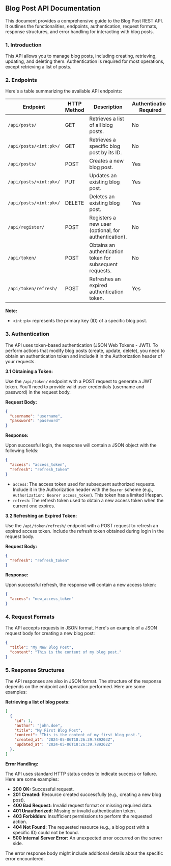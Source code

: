 ## Blog Post API Documentation

This document provides a comprehensive guide to the Blog Post REST API. It outlines the functionalities, endpoints, authentication, request formats, response structures, and error handling for interacting with blog posts.

### 1. Introduction

This API allows you to manage blog posts, including creating, retrieving, updating, and deleting them. Authentication is required for most operations, except retrieving a list of posts.

### 2. Endpoints

Here's a table summarizing the available API endpoints:

| Endpoint                     | HTTP Method | Description                                                    | Authentication Required |
|------------------------------|-------------|-----------------------------------------------------------------|-------------------------|
| `/api/posts/`                 | GET          | Retrieves a list of all blog posts.                            | No                       |
| `/api/posts/<int:pk>/`       | GET          | Retrieves a specific blog post by its ID.                     | No                       |
| `/api/posts/`                 | POST         | Creates a new blog post.                                         | Yes                      |
| `/api/posts/<int:pk>/`       | PUT          | Updates an existing blog post.                                   | Yes                      |
| `/api/posts/<int:pk>/`       | DELETE       | Deletes an existing blog post.                                   | Yes                      |
| `/api/register/`             | POST         | Registers a new user (optional, for authentication).           | No                       |
| `/api/token/`                | POST         | Obtains an authentication token for subsequent requests.         | No                       |
| `/api/token/refresh/`         | POST         | Refreshes an expired authentication token.                       | Yes                      |


**Note:**

- `<int:pk>` represents the primary key (ID) of a specific blog post.

### 3. Authentication

The API uses token-based authentication (JSON Web Tokens - JWT). To perform actions that modify blog posts (create, update, delete), you need to obtain an authentication token and include it in the Authorization header of your requests.

**3.1 Obtaining a Token:**

Use the `/api/token/` endpoint with a POST request to generate a JWT token. You'll need to provide valid user credentials (username and password) in the request body.

**Request Body:**

```json
{
  "username": "username",
  "password": "password"
}
```

**Response:**

Upon successful login, the response will contain a JSON object with the following fields:

```json
{
  "access": "access_token",
  "refresh": "refresh_token"
}
```

- `access`: The access token used for subsequent authorized requests. Include it in the Authorization header with the `Bearer` scheme (e.g., `Authorization: Bearer access_token`). This token has a limited lifespan.
- `refresh`: The refresh token used to obtain a new access token when the current one expires.

**3.2 Refreshing an Expired Token:**

Use the `/api/token/refresh/` endpoint with a POST request to refresh an expired access token. Include the refresh token obtained during login in the request body.

**Request Body:**

```json
{
  "refresh": "refresh_token"
}
```

**Response:**

Upon successful refresh, the response will contain a new access token:

```json
{
  "access": "new_access_token"
}
```

### 4. Request Formats

The API accepts requests in JSON format. Here's an example of a JSON request body for creating a new blog post:

```json
{
  "title": "My New Blog Post",
  "content": "This is the content of my blog post."
}
```

### 5. Response Structures

The API responses are also in JSON format. The structure of the response depends on the endpoint and operation performed. Here are some examples:

**Retrieving a list of blog posts:**

```json
[
  {
    "id": 1,
    "author": "john.doe",
    "title": "My First Blog Post",
    "content": "This is the content of my first blog post.",
    "created_at": "2024-05-06T18:26:39.789203Z",
    "updated_at": "2024-05-06T18:26:39.789262Z"
  },
]
```

**Error Handling:**

The API uses standard HTTP status codes to indicate success or failure. Here are some examples:

- **200 OK:** Successful request.
- **201 Created:** Resource created successfully (e.g., creating a new blog post).
- **400 Bad Request:** Invalid request format or missing required data.
- **401 Unauthorized:** Missing or invalid authentication token.
- **403 Forbidden:** Insufficient permissions to perform the requested action.
- **404 Not Found:** The requested resource (e.g., a blog post with a specific ID) could not be found.
- **500 Internal Server Error:** An unexpected error occurred on the server side.

The error response body might include additional details about the specific error encountered.
